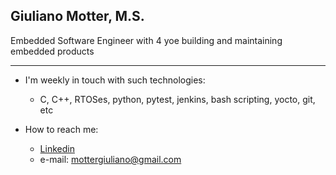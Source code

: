 ## Giuliano Motter, M.S.

Embedded Software Engineer with 4 yoe building and maintaining embedded products

---

- I'm weekly in touch with such technologies:
    - C, C++, RTOSes, python, pytest, jenkins, bash scripting, yocto, git, etc


- How to reach me:
    - [Linkedin](https://www.linkedin.com/in/eng-giulianomotter/)
    - e-mail: mottergiuliano@gmail.com
